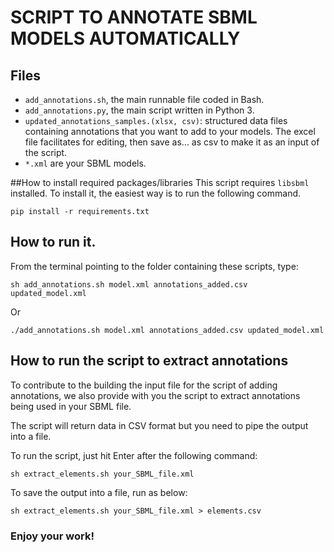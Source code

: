 # SCRIPT TO ANNOTATE SBML MODELS AUTOMATICALLY

## Files
* `add_annotations.sh`, the main runnable file coded in Bash.
* `add_annotations.py`, the main script written in Python 3.
* `updated_annotations_samples.(xlsx, csv)`: structured data files containing annotations that you want to add to your models. The excel file facilitates for editing, then save as... as csv to make it as an input of the script.
* `*.xml` are your SBML models.

##How to install required packages/libraries
This script requires `libsbml` installed. To install it, the easiest way is to run the following command.
```
pip install -r requirements.txt
```

## How to run it.

From the terminal pointing to the folder containing these scripts, type:

`sh add_annotations.sh model.xml annotations_added.csv updated_model.xml`

Or

`./add_annotations.sh model.xml annotations_added.csv updated_model.xml`

## How to run the script to extract annotations

To contribute to the building the input file for the script of adding annotations, we also provide with you the script to extract annotations being used in your SBML file.

The script will return data in CSV format but you need to pipe the output into a file.

To run the script, just hit Enter after the following command:

`sh extract_elements.sh your_SBML_file.xml`

To save the output into a file, run as below:

`sh extract_elements.sh your_SBML_file.xml > elements.csv`


### Enjoy your work!